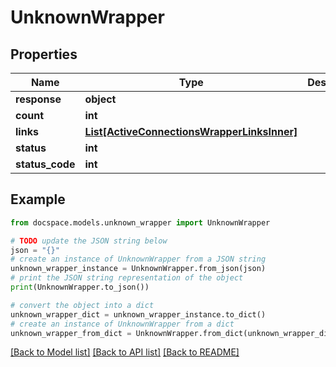 # UnknownWrapper


## Properties

Name | Type | Description | Notes
------------ | ------------- | ------------- | -------------
**response** | **object** |  | [optional] 
**count** | **int** |  | [optional] 
**links** | [**List[ActiveConnectionsWrapperLinksInner]**](ActiveConnectionsWrapperLinksInner.md) |  | [optional] 
**status** | **int** |  | [optional] 
**status_code** | **int** |  | [optional] 

## Example

```python
from docspace.models.unknown_wrapper import UnknownWrapper

# TODO update the JSON string below
json = "{}"
# create an instance of UnknownWrapper from a JSON string
unknown_wrapper_instance = UnknownWrapper.from_json(json)
# print the JSON string representation of the object
print(UnknownWrapper.to_json())

# convert the object into a dict
unknown_wrapper_dict = unknown_wrapper_instance.to_dict()
# create an instance of UnknownWrapper from a dict
unknown_wrapper_from_dict = UnknownWrapper.from_dict(unknown_wrapper_dict)
```
[[Back to Model list]](../README.md#documentation-for-models) [[Back to API list]](../README.md#documentation-for-api-endpoints) [[Back to README]](../README.md)


